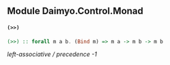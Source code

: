 ## Module Daimyo.Control.Monad

#### `(>>)`

``` purescript
(>>) :: forall m a b. (Bind m) => m a -> m b -> m b
```

_left-associative / precedence -1_


